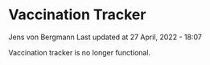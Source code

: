 Vaccination Tracker
================
Jens von Bergmann
Last updated at 27 April, 2022 - 18:07

Vaccination tracker is no longer functional.

